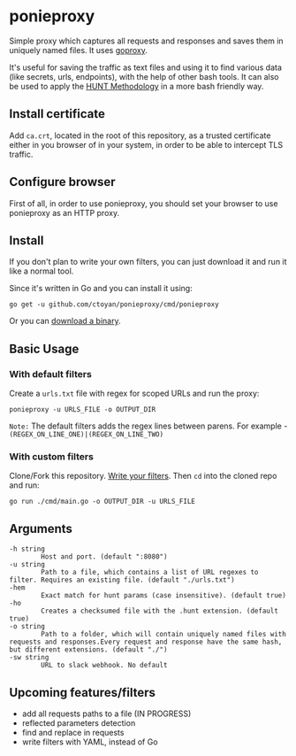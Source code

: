# ponieproxy
Simple proxy which captures all requests and responses and saves them in uniquely named files.
It uses [goproxy](https://github.com/elazarl/goproxy).

It's useful for saving the traffic as text files and using it to find various data (like secrets, urls, endpoints), with the help of other bash tools.
It can also be used to apply the [HUNT Methodology](https://github.com/bugcrowd/HUNT) in a more bash friendly way.

## Install certificate
Add `ca.crt`, located in the root of this repository, as a trusted certificate either in you browser of in your system, in order to be able to intercept TLS traffic.

## Configure browser
First of all, in order to use ponieproxy, you should set your browser to use ponieproxy as an HTTP proxy.

## Install
If you don't plan to write your own filters, you can just download it and run it like a normal tool.

Since it's written in Go and you can install it using:

```
go get -u github.com/ctoyan/ponieproxy/cmd/ponieproxy
```

Or you can [download a binary](https://github.com/ctoyan/ponieproxy/releases).

## Basic Usage

### With default filters
Create a `urls.txt` file with regex for scoped URLs and run the proxy:

`ponieproxy -u URLS_FILE -o OUTPUT_DIR`

`Note:` The default filters adds the regex lines between parens. For example - `(REGEX_ON_LINE_ONE)|(REGEX_ON_LINE_TWO)`

### With custom filters
Clone/Fork this repository. [Write your filters](filters/README.md). Then `cd` into the cloned repo and run:

```
go run ./cmd/main.go -o OUTPUT_DIR -u URLS_FILE
```

## Arguments
```
-h string
    	Host and port. (default ":8080")
-u string
    	Path to a file, which contains a list of URL regexes to filter. Requires an existing file. (default "./urls.txt")
-hem
    	Exact match for hunt params (case insensitive). (default true)
-ho
    	Creates a checksumed file with the .hunt extension. (default true)
-o string
    	Path to a folder, which will contain uniquely named files with requests and responses.Every request and response have the same hash, but different extensions. (default "./")
-sw string
    	URL to slack webhook. No default
```

## Upcoming features/filters

- add all requests paths to a file (IN PROGRESS)
- reflected parameters detection
- find and replace in requests
- write filters with YAML, instead of Go
